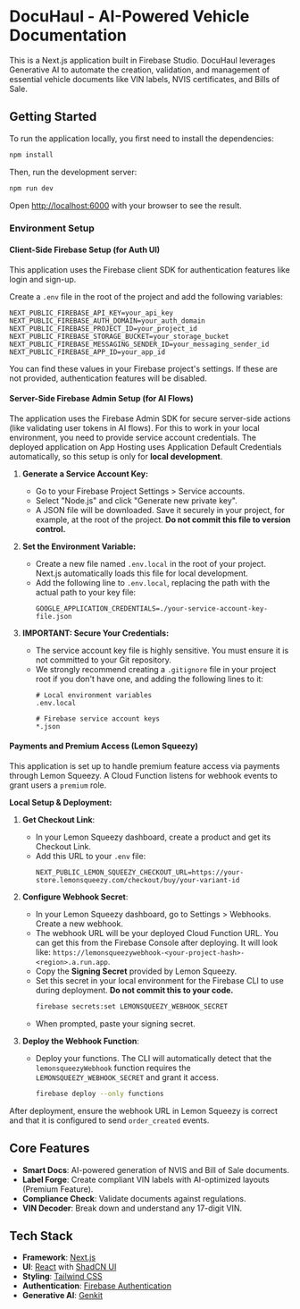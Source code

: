 # DocuHaul - AI-Powered Vehicle Documentation

This is a Next.js application built in Firebase Studio. DocuHaul leverages Generative AI to automate the creation, validation, and management of essential vehicle documents like VIN labels, NVIS certificates, and Bills of Sale.

## Getting Started

To run the application locally, you first need to install the dependencies:

```bash
npm install
```

Then, run the development server:

```bash
npm run dev
```

Open [http://localhost:6000](http://localhost:6000) with your browser to see the result.

### Environment Setup

#### Client-Side Firebase Setup (for Auth UI)

This application uses the Firebase client SDK for authentication features like login and sign-up.

Create a `.env` file in the root of the project and add the following variables:

```env
NEXT_PUBLIC_FIREBASE_API_KEY=your_api_key
NEXT_PUBLIC_FIREBASE_AUTH_DOMAIN=your_auth_domain
NEXT_PUBLIC_FIREBASE_PROJECT_ID=your_project_id
NEXT_PUBLIC_FIREBASE_STORAGE_BUCKET=your_storage_bucket
NEXT_PUBLIC_FIREBASE_MESSAGING_SENDER_ID=your_messaging_sender_id
NEXT_PUBLIC_FIREBASE_APP_ID=your_app_id
```

You can find these values in your Firebase project's settings. If these are not provided, authentication features will be disabled.

#### Server-Side Firebase Admin Setup (for AI Flows)

The application uses the Firebase Admin SDK for secure server-side actions (like validating user tokens in AI flows). For this to work in your local environment, you need to provide service account credentials. The deployed application on App Hosting uses Application Default Credentials automatically, so this setup is only for **local development**.

1.  **Generate a Service Account Key:**
    *   Go to your Firebase Project Settings > Service accounts.
    *   Select "Node.js" and click "Generate new private key".
    *   A JSON file will be downloaded. Save it securely in your project, for example, at the root of the project. **Do not commit this file to version control.**

2.  **Set the Environment Variable:**
    *   Create a new file named `.env.local` in the root of your project. Next.js automatically loads this file for local development.
    *   Add the following line to `.env.local`, replacing the path with the actual path to your key file:
        ```env
        GOOGLE_APPLICATION_CREDENTIALS=./your-service-account-key-file.json
        ```

3.  **IMPORTANT: Secure Your Credentials:**
    *   The service account key file is highly sensitive. You must ensure it is not committed to your Git repository.
    *   We strongly recommend creating a `.gitignore` file in your project root if you don't have one, and adding the following lines to it:
        ```
        # Local environment variables
        .env.local

        # Firebase service account keys
        *.json
        ```
        
#### Payments and Premium Access (Lemon Squeezy)

This application is set up to handle premium feature access via payments through Lemon Squeezy. A Cloud Function listens for webhook events to grant users a `premium` role.

**Local Setup & Deployment:**

1.  **Get Checkout Link**:
    *   In your Lemon Squeezy dashboard, create a product and get its Checkout Link.
    *   Add this URL to your `.env` file:
        ```env
        NEXT_PUBLIC_LEMON_SQUEEZY_CHECKOUT_URL=https://your-store.lemonsqueezy.com/checkout/buy/your-variant-id
        ```

2.  **Configure Webhook Secret**:
    *   In your Lemon Squeezy dashboard, go to Settings > Webhooks. Create a new webhook.
    *   The webhook URL will be your deployed Cloud Function URL. You can get this from the Firebase Console after deploying. It will look like: `https://lemonsqueezywebhook-<your-project-hash>-<region>.a.run.app`.
    *   Copy the **Signing Secret** provided by Lemon Squeezy.
    *   Set this secret in your local environment for the Firebase CLI to use during deployment. **Do not commit this to your code.**
        ```bash
        firebase secrets:set LEMONSQUEEZY_WEBHOOK_SECRET
        ```
    *   When prompted, paste your signing secret.

3.  **Deploy the Webhook Function**:
    *   Deploy your functions. The CLI will automatically detect that the `lemonsqueezyWebhook` function requires the `LEMONSQUEEZY_WEBHOOK_SECRET` and grant it access.
        ```bash
        firebase deploy --only functions
        ```

After deployment, ensure the webhook URL in Lemon Squeezy is correct and that it is configured to send `order_created` events.

## Core Features

-   **Smart Docs**: AI-powered generation of NVIS and Bill of Sale documents.
-   **Label Forge**: Create compliant VIN labels with AI-optimized layouts (Premium Feature).
-   **Compliance Check**: Validate documents against regulations.
-   **VIN Decoder**: Break down and understand any 17-digit VIN.

## Tech Stack

-   **Framework**: [Next.js](https://nextjs.org/)
-   **UI**: [React](https://react.dev/) with [ShadCN UI](https://ui.shadcn.com/)
-   **Styling**: [Tailwind CSS](https://tailwindcss.com/)
-   **Authentication**: [Firebase Authentication](https://firebase.google.com/docs/auth)
-   **Generative AI**: [Genkit](https://firebase.google.com/docs/genkit)
